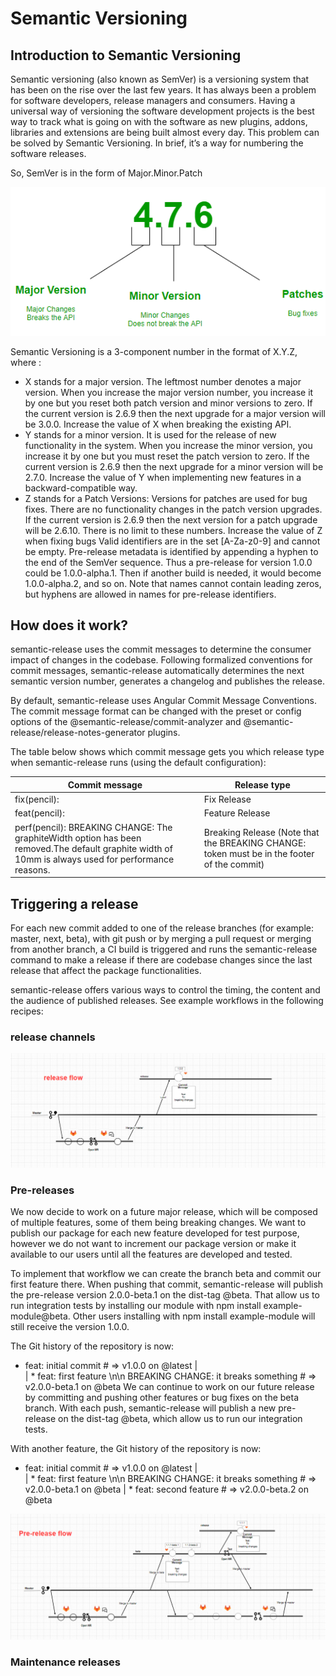 # Semantic Versioning

## Introduction to Semantic Versioning
Semantic versioning (also known as SemVer) is a versioning system that has been on the rise over the last few years. It has always been a problem for software developers, release managers and consumers. Having a universal way of versioning the software development projects is the best way to track what is going on with the software as new plugins, addons, libraries and extensions are being built almost every day. This problem can be solved by Semantic Versioning. In brief, it’s a way for numbering the software releases.

So, SemVer is in the form of Major.Minor.Patch

![img.png](../img.png)

Semantic Versioning is a 3-component number in the format of X.Y.Z, where :

* X stands for a major version. The leftmost number denotes a major version. When you increase the major version number, you increase it by one but you reset both patch version and minor versions to zero. If the current version is 2.6.9 then the next upgrade for a major version will be 3.0.0. Increase the value of X when breaking the existing API.
* Y stands for a minor version. It is used for the release of new functionality in the system. When you increase the minor version, you increase it by one but you must reset the patch version to zero. If the current version is 2.6.9 then the next upgrade for a minor version will be 2.7.0. Increase the value of Y when implementing new features in a backward-compatible way.
* Z stands for a Patch Versions: Versions for patches are used for bug fixes. There are no functionality changes in the patch version upgrades. If the current version is 2.6.9 then the next version for a patch upgrade will be 2.6.10. There is no limit to these numbers. Increase the value of Z when fixing bugs
Valid identifiers are in the set [A-Za-z0-9] and cannot be empty. Pre-release metadata is identified by appending a hyphen to the end of the SemVer sequence. Thus a pre-release for version 1.0.0 could be 1.0.0-alpha.1. Then if another build is needed, it would become 1.0.0-alpha.2, and so on. Note that names cannot contain leading zeros, but hyphens are allowed in names for pre-release identifiers.


## How does it work?
semantic-release uses the commit messages to determine the consumer impact of changes in the codebase. Following formalized conventions for commit messages, semantic-release automatically determines the next semantic version number, generates a changelog and publishes the release.

By default, semantic-release uses Angular Commit Message Conventions. The commit message format can be changed with the preset or config options of the @semantic-release/commit-analyzer and @semantic-release/release-notes-generator plugins.

The table below shows which commit message gets you which release type when semantic-release runs (using the default configuration):

Commit  message	                                        | Release type
----------------                                        |-------------
fix(pencil):                                            |  Fix Release
feat(pencil):                                           | Feature Release
perf(pencil): BREAKING CHANGE: The graphiteWidth option has been removed.The default graphite width of 10mm is always used for performance reasons.	|  Breaking Release (Note that the BREAKING CHANGE:  token must be in the footer of the commit)

## Triggering a release
For each new commit added to one of the release branches (for example: master, next, beta), with git push or by merging a pull request or merging from another branch, a CI build is triggered and runs the semantic-release command to make a release if there are codebase changes since the last release that affect the package functionalities.

semantic-release offers various ways to control the timing, the content and the audience of published releases. See example workflows in the following recipes:

### release channels
![image.png](../image.png)
### Pre-releases    
We now decide to work on a future major release, which will be composed of multiple features, some of them being breaking changes. We want to publish our package for each new feature developed for test purpose, however we do not want to increment our package version or make it available to our users until all the features are developed and tested.

To implement that workflow we can create the branch beta and commit our first feature there. When pushing that commit, semantic-release will publish the pre-release version 2.0.0-beta.1 on the dist-tag @beta. That allow us to run integration tests by installing our module with npm install example-module@beta. Other users installing with npm install example-module will still receive the version 1.0.0.

The Git history of the repository is now:

* feat: initial commit # => v1.0.0 on @latest
  | \
  |  * feat: first feature \n\n BREAKING CHANGE: it breaks something # => v2.0.0-beta.1 on @beta
  We can continue to work on our future release by committing and pushing other features or bug fixes on the beta branch. With each push, semantic-release will publish a new pre-release on the dist-tag @beta, which allow us to run our integration tests.

With another feature, the Git history of the repository is now:

* feat: initial commit # => v1.0.0 on @latest
  | \
  |  * feat: first feature \n\n BREAKING CHANGE: it breaks something # => v2.0.0-beta.1 on @beta
  |  * feat: second feature # => v2.0.0-beta.2 on @beta


![image-1.png](../image-1.png)
### Maintenance releases
